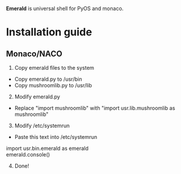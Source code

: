 **Emerald** is universal shell for PyOS and monaco.

# Installation guide

## Monaco/NACO
1. Copy emerald files to the system
- Copy emerald.py to /usr/bin
- Copy mushroomlib.py to /usr/lib
2. Modify emerald.py
- Replace "import mushroomlib" with "import usr.lib.mushroomlib as mushroomlib"
3. Modify /etc/systemrun
- Paste this text into /etc/systemrun

import usr.bin.emerald as emerald
<br>
emerald.console()

4. Done!
